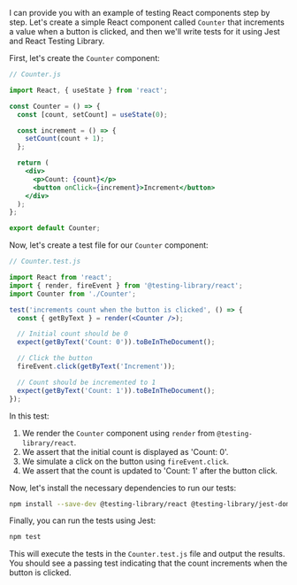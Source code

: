 I can provide you with an example of testing React components step by step. Let's create a simple React component called `Counter` that increments a value when a button is clicked, and then we'll write tests for it using Jest and React Testing Library.

First, let's create the `Counter` component:

```jsx
// Counter.js

import React, { useState } from 'react';

const Counter = () => {
  const [count, setCount] = useState(0);

  const increment = () => {
    setCount(count + 1);
  };

  return (
    <div>
      <p>Count: {count}</p>
      <button onClick={increment}>Increment</button>
    </div>
  );
};

export default Counter;
```

Now, let's create a test file for our `Counter` component:

```jsx
// Counter.test.js

import React from 'react';
import { render, fireEvent } from '@testing-library/react';
import Counter from './Counter';

test('increments count when the button is clicked', () => {
  const { getByText } = render(<Counter />);

  // Initial count should be 0
  expect(getByText('Count: 0')).toBeInTheDocument();

  // Click the button
  fireEvent.click(getByText('Increment'));

  // Count should be incremented to 1
  expect(getByText('Count: 1')).toBeInTheDocument();
});
```

In this test:

1. We render the `Counter` component using `render` from `@testing-library/react`.
2. We assert that the initial count is displayed as 'Count: 0'.
3. We simulate a click on the button using `fireEvent.click`.
4. We assert that the count is updated to 'Count: 1' after the button click.

Now, let's install the necessary dependencies to run our tests:

```bash
npm install --save-dev @testing-library/react @testing-library/jest-dom
```

Finally, you can run the tests using Jest:

```bash
npm test
```

This will execute the tests in the `Counter.test.js` file and output the results. You should see a passing test indicating that the count increments when the button is clicked.

